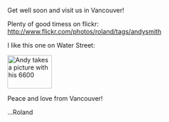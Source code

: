 Get well soon and visit us in Vancouver!

Plenty of good timess on flickr:
http://www.flickr.com/photos/roland/tags/andysmith

I like this one on Water Street:

<a href="http://www.flickr.com/photos/roland/465267/" title="Andy takes a picture with his 6600 by roland, on Flickr"><img src="http://farm1.staticflickr.com/1/465267_260a6ed814_t.jpg" width="100" height="75" alt="Andy takes a picture with his 6600"></a>

Peace and love from Vancouver! 

...Roland

